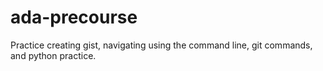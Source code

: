# ada-precourse
Practice creating gist, navigating using the command line, git commands, and python practice.
